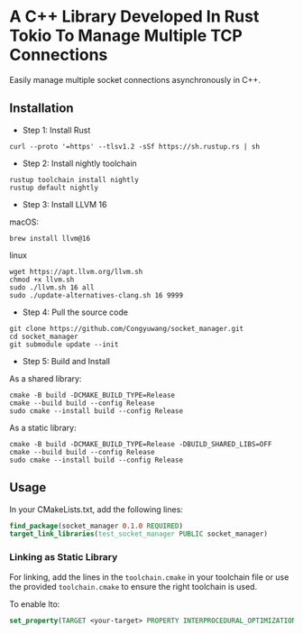 # A C++ Library Developed In Rust Tokio To Manage Multiple TCP Connections

Easily manage multiple socket connections asynchronously in C++. 

## Installation

- Step 1: Install Rust

```shell
curl --proto '=https' --tlsv1.2 -sSf https://sh.rustup.rs | sh
```

- Step 2: Install nightly toolchain

```shell
rustup toolchain install nightly
rustup default nightly
```

- Step 3: Install LLVM 16

macOS:
```shell
brew install llvm@16
```

linux
```shell
wget https://apt.llvm.org/llvm.sh
chmod +x llvm.sh
sudo ./llvm.sh 16 all
sudo ./update-alternatives-clang.sh 16 9999
```

- Step 4: Pull the source code

```shell
git clone https://github.com/Congyuwang/socket_manager.git
cd socket_manager
git submodule update --init
```

- Step 5: Build and Install

As a shared library:

```shell
cmake -B build -DCMAKE_BUILD_TYPE=Release
cmake --build build --config Release
sudo cmake --install build --config Release
```

As a static library:
```shell
cmake -B build -DCMAKE_BUILD_TYPE=Release -DBUILD_SHARED_LIBS=OFF
cmake --build build --config Release
sudo cmake --install build --config Release
```

## Usage

In your CMakeLists.txt, add the following lines:
```cmake
find_package(socket_manager 0.1.0 REQUIRED)
target_link_libraries(test_socket_manager PUBLIC socket_manager)
```

### Linking as Static Library
For linking, add the lines in the `toolchain.cmake` in your toolchain file
or use the provided `toolchain.cmake` to ensure the right toolchain is used.

To enable lto:
```cmake
set_property(TARGET <your-target> PROPERTY INTERPROCEDURAL_OPTIMIZATION TRUE)
```
